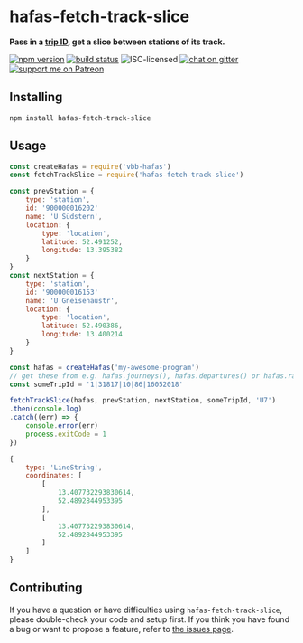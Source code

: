 # hafas-fetch-track-slice

**Pass in a [trip ID](https://github.com/public-transport/hafas-client/blob/ecc26ef313b75f9bedcf4ee1b2b95aebb3478379/docs/trip.md), get a slice between stations of its track.**

[![npm version](https://img.shields.io/npm/v/hafas-fetch-track-slice.svg)](https://www.npmjs.com/package/hafas-fetch-track-slice)
[![build status](https://api.travis-ci.org/derhuerst/hafas-fetch-track-slice.svg?branch=master)](https://travis-ci.org/derhuerst/hafas-fetch-track-slice)
![ISC-licensed](https://img.shields.io/github/license/derhuerst/hafas-fetch-track-slice.svg)
[![chat on gitter](https://badges.gitter.im/derhuerst.svg)](https://gitter.im/derhuerst)
[![support me on Patreon](https://img.shields.io/badge/support%20me-on%20patreon-fa7664.svg)](https://patreon.com/derhuerst)


## Installing

```shell
npm install hafas-fetch-track-slice
```


## Usage

```js
const createHafas = require('vbb-hafas')
const fetchTrackSlice = require('hafas-fetch-track-slice')

const prevStation = {
	type: 'station',
	id: '900000016202'
	name: 'U Südstern',
	location: {
		type: 'location',
		latitude: 52.491252,
		longitude: 13.395382
	}
}
const nextStation = {
	type: 'station',
	id: '900000016153'
	name: 'U Gneisenaustr',
	location: {
		type: 'location',
		latitude: 52.490386,
		longitude: 13.400214
	}
}

const hafas = createHafas('my-awesome-program')
// get these from e.g. hafas.journeys(), hafas.departures() or hafas.radar()
const someTripId = '1|31817|10|86|16052018'

fetchTrackSlice(hafas, prevStation, nextStation, someTripId, 'U7')
.then(console.log)
.catch((err) => {
	console.error(err)
	process.exitCode = 1
})
```

```js
{
	type: 'LineString',
	coordinates: [
		[
			13.407732293830614,
			52.4892844953395
		],
		[
			13.407732293830614,
			52.4892844953395
		]
	]
}
```


## Contributing

If you have a question or have difficulties using `hafas-fetch-track-slice`, please double-check your code and setup first. If you think you have found a bug or want to propose a feature, refer to [the issues page](https://github.com/derhuerst/hafas-fetch-track-slice/issues).
